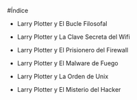 
#Índice

* Larry Plotter y El Bucle Filosofal
* Larry Plotter y La Clave Secreta del Wifi
* Larry Plotter y El Prisionero del Firewall

* Larry Plotter y El Malware de Fuego
* Larry Plotter y La Orden de Unix
* Larry Plotter y El Misterio del Hacker